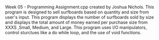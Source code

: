 Week 05 - Programming Assignment.cpp created by Joshua Nichols.
This program is designed to sell surfboards based on quantity and size from user's input.
This program displays the number of surfboards sold by size and displays the total amount of money earned per purchase size from XXXS ,Small, Medium, and Large.
This program uses I/O manipulators, control sturctues like a do while loop, and the use of void functions.